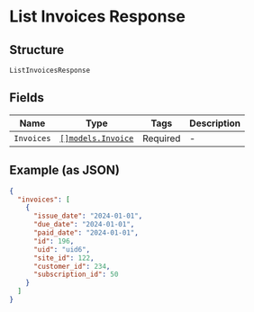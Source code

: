 
# List Invoices Response

## Structure

`ListInvoicesResponse`

## Fields

| Name | Type | Tags | Description |
|  --- | --- | --- | --- |
| `Invoices` | [`[]models.Invoice`](../../doc/models/invoice.md) | Required | - |

## Example (as JSON)

```json
{
  "invoices": [
    {
      "issue_date": "2024-01-01",
      "due_date": "2024-01-01",
      "paid_date": "2024-01-01",
      "id": 196,
      "uid": "uid6",
      "site_id": 122,
      "customer_id": 234,
      "subscription_id": 50
    }
  ]
}
```

